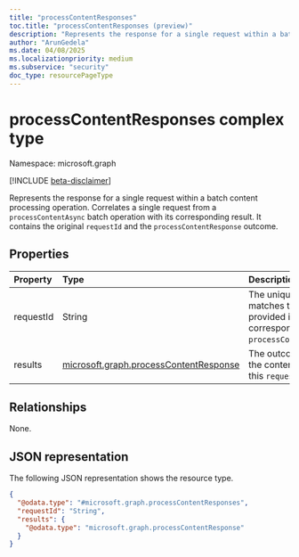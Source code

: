 ```yaml
---
title: "processContentResponses"
toc.title: "processContentResponses (preview)"
description: "Represents the response for a single request within a batch content processing operation."
author: "ArunGedela"
ms.date: 04/08/2025
ms.localizationpriority: medium
ms.subservice: "security"
doc_type: resourcePageType
---
```


# processContentResponses complex type

Namespace: microsoft.graph

[!INCLUDE [beta-disclaimer](../../includes/beta-disclaimer.md)]

Represents the response for a single request within a batch content processing operation. Correlates a single request from a `processContentAsync` batch operation with its corresponding result. It contains the original `requestId` and the `processContentResponse` outcome.

## Properties

|Property|Type|Description|
|:---|:---|:---|
|requestId|String|The unique identifier that matches the `requestId` provided in the corresponding `processContentBatchRequest`.|
|results|[microsoft.graph.processContentResponse](../resources/processcontentresponse.md)|The outcome of processing the content associated with this `requestId`. Required.|

## Relationships

None.

## JSON representation

The following JSON representation shows the resource type.
<!-- {
  "blockType": "resource",
  "@odata.type": "microsoft.graph.processContentResponses"
}
-->
``` json
{
  "@odata.type": "#microsoft.graph.processContentResponses",
  "requestId": "String",
  "results": {
    "@odata.type": "microsoft.graph.processContentResponse"
  }
}
```
